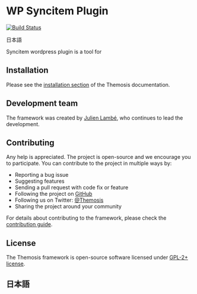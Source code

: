 WP Syncitem Plugin
==================

[![Build Status]()]()

<a herf="#japanese">日本語</a>

Syncitem wordpress plugin is a tool for 

Installation
------------
Please see the [installation section](https://framework.themosis.com/docs/master/installation/) of the Themosis documentation.

Development team
----------------
The framework was created by [Julien Lambé](https://www.themosis.com/), who continues to lead the development.

Contributing
------------
Any help is appreciated. The project is open-source and we encourage you to participate. You can contribute to the project in multiple ways by:

- Reporting a bug issue
- Suggesting features
- Sending a pull request with code fix or feature
- Following the project on [GitHub](https://github.com/themosis)
- Following us on Twitter: [@Themosis](https://twitter.com/Themosis)
- Sharing the project around your community

For details about contributing to the framework, please check the [contribution guide](https://framework.themosis.com/docs/master/contributing).

License
-------
The Themosis framework is open-source software licensed under [GPL-2+ license](http://www.gnu.org/licenses/gpl-2.0.html).

<h2 id="japanese">日本語</h2>
